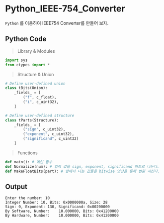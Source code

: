 # Python_IEEE-754_Converter
```Python``` 를 이용하여 IEEE754 Converter를 만들어 보자.

## Python Code
> Library & Modules
```python
import sys
from ctypes import *
```

> Structure & Union
```python
# Define user-defined union
class tBits(Union):
    _fields_ = [
        ("f", c_float),
        ("i", c_uint32),
    ]

# Define user-defined structure
class tParts(Structure):
    _fields_ = [
        ("sign", c_uint32),
        ("exponent", c_uint32),
        ("significand", c_uint32)
    ]
```

> Functions
```python
def main(): # 메인 함수
def Normalize(num): # 입력 값을 sign, exponent, significand 파트로 나눈다.
def MakeFloatBits(part): # 앞에서 나눈 값들을 bitwise 연산을 통해 변환 시킨다.
```

## Output
```console
Enter the number: 10
Integer Number: 10, Bits: 0x0000000a, Size: 28
Sign: 0, Exponent: 130, Significand: 0x00200000
By Software, Number:    10.000000, Bits: 0x41200000
By Hardware, Number:    10.000000, Bits: 0x41200000
```

